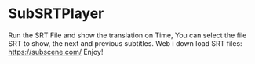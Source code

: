 # SubSRTPlayer
 Run the SRT File and show the translation on Time, You can select the file SRT to show, the next and previous subtitles.
 Web i down load SRT files: https://subscene.com/
 Enjoy!
